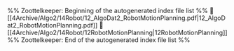 %% Zoottelkeeper: Beginning of the autogenerated index file list  %%
📄 [[4Archive/Algo2/14Robot/12_AlgoDat2_RobotMotionPlanning.pdf|12_AlgoDat2_RobotMotionPlanning.pdf]]
📄 [[4Archive/Algo2/14Robot/12RobotMotionPlanning|12RobotMotionPlanning]]
%% Zoottelkeeper: End of the autogenerated index file list  %%
